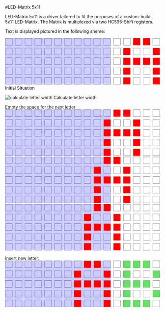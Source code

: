 #LED-Matrix 5x11

LED-Matrix 5x11 is a driver tailored to fit the purposes of
a custom-build 5x11 LED-Matrix. The Matrix is multiplexed via
two HC595-Shift registers.

Text is displayed pictured in the following sheme:

![initial situation](images/initial_situation.png)
Initial Situation

![calculate letter width](images/calculate_letter_width)
Calculate letter width

Empty the space for the next letter
![shift by one](images/shift_1.png)
![shift by two](images/shift_2.png)
![shift by three](images/shift_3.png)

Insert new letter:
![insert new letter](images/insert_new_letter.png)